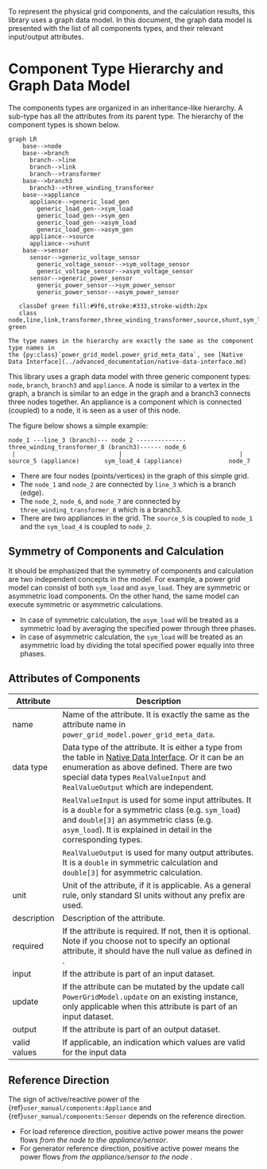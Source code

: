 <!--
SPDX-FileCopyrightText: 2022 Contributors to the Power Grid Model project <dynamic.grid.calculation@alliander.com>

SPDX-License-Identifier: MPL-2.0
-->

To represent the physical grid components, and the calculation results, this library uses a graph data model. In this
document, the graph data model is presented with the list of all components types, and their relevant input/output
attributes.

# Component Type Hierarchy and Graph Data Model

The components types are organized in an inheritance-like hierarchy. A sub-type has all the attributes from its parent
type. The hierarchy of the component types is shown below.

```{mermaid}
graph LR
    base-->node
    base-->branch
      branch-->line
      branch-->link
      branch-->transformer
    base-->branch3
      branch3-->three_winding_transformer
    base-->appliance
      appliance-->generic_load_gen
        generic_load_gen-->sym_load
        generic_load_gen-->sym_gen
        generic_load_gen-->asym_load
        generic_load_gen-->asym_gen
      appliance-->source
      appliance-->shunt
    base-->sensor
      sensor-->generic_voltage_sensor
        generic_voltage_sensor-->sym_voltage_sensor
        generic_voltage_sensor-->asym_voltage_sensor
      sensor-->generic_power_sensor
        generic_power_sensor-->sym_power_sensor
        generic_power_sensor-->asym_power_sensor
     
   classDef green fill:#9f6,stroke:#333,stroke-width:2px
   class node,line,link,transformer,three_winding_transformer,source,shunt,sym_load,sym_gen,asym_load,asym_gen,sym_voltage_sensor,asym_voltage_sensor,sym_power_sensor,asym_power_sensor green
```

```{note}
The type names in the hierarchy are exactly the same as the component type names in
the {py:class}`power_grid_model.power_grid_meta_data`, see [Native Data Interface](../advanced_documentation/native-data-interface.md)
```

This library uses a graph data model with three generic component types: `node`, `branch`, `branch3` and `appliance`. A
node is similar to a vertex in the graph, a branch is similar to an edge in the graph and a branch3 connects three nodes
together. An appliance is a component which is connected (coupled) to a node, it is seen as a user of this node.

The figure below shows a simple example:

```
node_1 ---line_3 (branch)--- node_2 --------------three_winding_transformer_8 (branch3)------ node_6
 |                             |                                 |
source_5 (appliance)       sym_load_4 (appliance)             node_7
```

* There are four nodes (points/vertices) in the graph of this simple grid.
* The `node_1` and `node_2` are connected by `line_3` which is a branch (edge).
* The `node_2`, `node_6`, and `node_7` are connected by `three_winding_transformer_8` which is a branch3.
* There are two appliances in the grid. The `source_5` is coupled to `node_1` and the `sym_load_4` is coupled
  to `node_2`.

## Symmetry of Components and Calculation

It should be emphasized that the symmetry of components and calculation are two independent concepts in the model. For
example, a power grid model can consist of both `sym_load` and `asym_load`. They are symmetric or asymmetric load
components. On the other hand, the same model can execute symmetric or asymmetric calculations.

* In case of symmetric calculation, the `asym_load` will be treated as a symmetric load by averaging the specified power
  through three phases.
* In case of asymmetric calculation, the `sym_load` will be treated as an asymmetric load by dividing the total
  specified power equally into three phases.

## Attributes of Components

| Attribute    | Description                                                                                                                                                                                                                                                        |
|--------------|--------------------------------------------------------------------------------------------------------------------------------------------------------------------------------------------------------------------------------------------------------------------|
| name         |  Name   of the attribute. It is exactly the same as the attribute name in   `power_grid_model.power_grid_meta_data`.                                                                                                                                               |
| data type    |  Data type of the attribute. It is either a type from the table in [Native Data Interface](../advanced_documentation/native-data-interface.md#basic-data-types). Or it can be an enumeration as above defined. There are two special data types `RealValueInput` and `RealValueOutput` which are independent. |
|              |     `RealValueInput` is used for some input   attributes. It is a `double` for a symmetric class (e.g. `sym_load`)  and `double[3]` an asymmetric class (e.g.   `asym_load`). It is explained in detail in the corresponding types.                                |
|              |     `RealValueOutput` is used for many output   attributes. It is a `double` in symmetric calculation and `double[3]` for   asymmetric calculation.                                                                                                                |
| unit         |  Unit of the attribute, if it is   applicable. As a general rule, only standard SI units without any prefix are   used.                                                                                                                                            |
| description  |  Description of the attribute.                                                                                                                                                                                                                                     |
| required     |  If the attribute is required. If   not, then it is optional. Note if you choose not to specify an optional   attribute, it should have the null value as defined in [](../advanced_documentation/native-data-interface.md#basic-data-types).                                          |
| input        |  If the attribute is part of an   input dataset.                                                                                                                                                                                                                   |
| update       |  If the attribute can be mutated by   the update call `PowerGridModel.update` on an existing instance, only   applicable when this attribute is part of an input dataset.                                                                                          |
| output       |  If the attribute is part of an   output dataset.                                                                                                                                                                                                                  |
| valid values |  If applicable, an indication which   values are valid for the input data                                                                                                                                                                                          |

## Reference Direction

The sign of active/reactive power of the {ref}`user_manual/components:Appliance` and
{ref}`user_manual/components:Sensor` depends on the reference direction.

* For load reference direction, positive active power means the power flows *from the node to the appliance/sensor*.
* For generator reference direction, positive active power means the power flows *from the appliance/sensor to the node*
  .